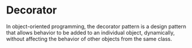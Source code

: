 # Decorator

In object-oriented programming, the decorator pattern is a design pattern that allows
behavior to be added to an individual object, dynamically, without affecting the behavior
of other objects from the same class.